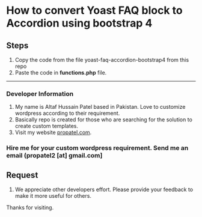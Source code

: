 # How to convert Yoast FAQ block to Accordion using bootstrap 4

## Steps
 
 1. Copy the code from the file yoast-faq-accordion-bootstrap4 from this repo
 2. Paste the code in **functions.php** file.


-------------------------------------------------------------------
### Developer Information
1. My name is Altaf Hussain Patel based in Pakistan. Love to customize wordpress according to their requirement.
2. Basically repo is created for those who are searching for the solution to create custom templates.
3. Visit my website [propatel.com](https://propatel.com).

### Hire me for your custom wordpress requirement. Send me an email (propatel2 [at] gmail.com]

## Request
1. We appreciate other developers effort. Please provide your feedback to make it more useful for others.

Thanks for visiting.
